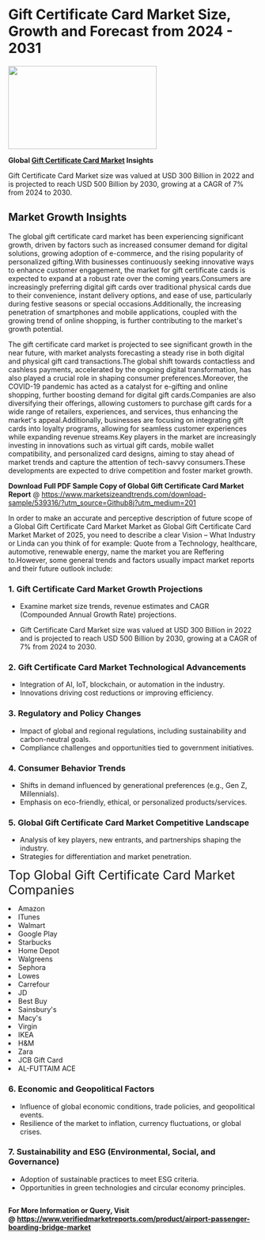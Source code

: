 <H1>Gift Certificate Card Market Size, Growth and Forecast from 2024 - 2031</H1><img class="aligncenter size-medium wp-image-584254" src="https://thirdeyenews.in/wp-content/uploads/2024/09/Global-Market-Research-300x168.jpeg" alt="" width="300" height="168" /><p><strong>Global&nbsp;<a href="https://www.marketsizeandtrends.com/download-sample/539316/?utm_source=Github8j?utm_medium=201">Gift Certificate Card Market</a> Insights</strong></p><p>Gift Certificate Card Market size was valued at USD 300 Billion in 2022 and is projected to reach USD 500 Billion by 2030, growing at a CAGR of 7% from 2024 to 2030.</p><p><h2>Market Growth Insights</h2> <p>The global gift certificate card market has been experiencing significant growth, driven by factors such as increased consumer demand for digital solutions, growing adoption of e-commerce, and the rising popularity of personalized gifting.With businesses continuously seeking innovative ways to enhance customer engagement, the market for gift certificate cards is expected to expand at a robust rate over the coming years.Consumers are increasingly preferring digital gift cards over traditional physical cards due to their convenience, instant delivery options, and ease of use, particularly during festive seasons or special occasions.Additionally, the increasing penetration of smartphones and mobile applications, coupled with the growing trend of online shopping, is further contributing to the market's growth potential.</p> <p>The gift certificate card market is projected to see significant growth in the near future, with market analysts forecasting a steady rise in both digital and physical gift card transactions.The global shift towards contactless and cashless payments, accelerated by the ongoing digital transformation, has also played a crucial role in shaping consumer preferences.Moreover, the COVID-19 pandemic has acted as a catalyst for e-gifting and online shopping, further boosting demand for digital gift cards.Companies are also diversifying their offerings, allowing customers to purchase gift cards for a wide range of retailers, experiences, and services, thus enhancing the market's appeal.Additionally, businesses are focusing on integrating gift cards into loyalty programs, allowing for seamless customer experiences while expanding revenue streams.Key players in the market are increasingly investing in innovations such as virtual gift cards, mobile wallet compatibility, and personalized card designs, aiming to stay ahead of market trends and capture the attention of tech-savvy consumers.These developments are expected to drive competition and foster market growth.<p><span class=""><strong>Download Full PDF Sample Copy of Global Gift Certificate Card Market Report</strong> @ <a href="https://www.marketsizeandtrends.com/download-sample/539316/?utm_source=Github8j?utm_medium=201" target="_blank">https://www.marketsizeandtrends.com/download-sample/539316/?utm_source=Github8j?utm_medium=201</a></span></p><p>In order to make an accurate and perceptive description of future scope of a Global&nbsp;Gift Certificate Card Market Market as Global&nbsp;Gift Certificate Card Market Market of 2025, you need to describe a clear Vision &ndash; What Industry or Linda can you think of for example: Quote from a Technology, healthcare, automotive, renewable energy, name the market you are Reffering to.However, some general trends and factors usually impact market reports and their future outlook include:</p><h3>1.&nbsp;<strong>Gift Certificate Card Market Growth Projections</strong></h3><ul><li>Examine market size trends, revenue estimates and CAGR (Compounded Annual Growth Rate) projections.</li><li><p>Gift Certificate Card Market size was valued at USD 300 Billion in 2022 and is projected to reach USD 500 Billion by 2030, growing at a CAGR of 7% from 2024 to 2030.</p></li></ul><h3>2.&nbsp;<strong>Gift Certificate Card Market Technological Advancements</strong></h3><ul><li>Integration of AI, IoT, blockchain, or automation in the industry.</li><li>Innovations driving cost reductions or improving efficiency.</li></ul><h3>3.&nbsp;<strong>Regulatory and Policy Changes</strong></h3><ul><li>Impact of global and regional regulations, including sustainability and carbon-neutral goals.</li><li>Compliance challenges and opportunities tied to government initiatives.</li></ul><h3>4.&nbsp;<strong>Consumer Behavior Trends</strong></h3><ul><li>Shifts in demand influenced by generational preferences (e.g., Gen Z, Millennials).</li><li>Emphasis on eco-friendly, ethical, or personalized products/services.</li></ul><h3>5.&nbsp;<strong>Global Gift Certificate Card Market Competitive Landscape</strong></h3><ul><li>Analysis of key players, new entrants, and partnerships shaping the industry.</li><li>Strategies for differentiation and market penetration.</li></ul><p data-pm-slice="1 1 []"><span style="color: inherit; font-family: inherit; font-size: 25px;">Top Global Gift Certificate Card Market Companies</span></p><div class="" data-test-id=""><p><li>Amazon</li><li> ITunes</li><li> Walmart</li><li> Google Play</li><li> Starbucks</li><li> Home Depot</li><li> Walgreens</li><li> Sephora</li><li> Lowes</li><li> Carrefour</li><li> JD</li><li> Best Buy</li><li> Sainsbury's</li><li> Macy's</li><li> Virgin</li><li> IKEA</li><li> H&M</li><li> Zara</li><li> JCB Gift Card</li><li> AL-FUTTAIM ACE</li></p></div><h3>6.&nbsp;<strong>Economic and Geopolitical Factors</strong></h3><ul><li>Influence of global economic conditions, trade policies, and geopolitical events.</li><li>Resilience of the market to inflation, currency fluctuations, or global crises.</li></ul><h3>7.&nbsp;<strong>Sustainability and ESG (Environmental, Social, and Governance)</strong></h3><ul><li>Adoption of sustainable practices to meet ESG criteria.</li><li>Opportunities in green technologies and circular economy principles.</li></ul><h2><strong style="font-size: 14px;">For More Information or Query, Visit @&nbsp;</strong><a style="background-color: #ffffff; font-size: 14px;" href="https://www.marketsizeandtrends.com/report/gift-certificate-card-market/" target="_blank">https://www.verifiedmarketreports.com/product/airport-passenger-boarding-bridge-market</a></h2>